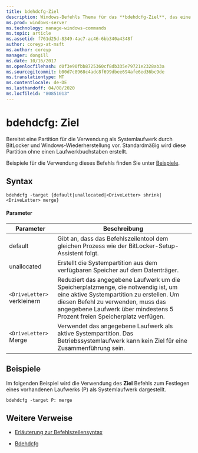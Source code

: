 ```yaml
---
title: bdehdcfg-Ziel
description: Windows-Befehls Thema für das **bdehdcfg-Ziel**, das eine Partition für die Verwendung als Systemlaufwerk durch BitLocker und Windows-Wiederherstellung vorbereitet.
ms.prod: windows-server
ms.technology: manage-windows-commands
ms.topic: article
ms.assetid: f761d25d-8349-4ac7-ac46-6bb340a4348f
author: coreyp-at-msft
ms.author: coreyp
manager: dongill
ms.date: 10/16/2017
ms.openlocfilehash: d0f3e90fbb8725360cf8db335e79721e2328ab3a
ms.sourcegitcommit: b00d7c8968c4adc8f699dbee694afe6ed36bc9de
ms.translationtype: MT
ms.contentlocale: de-DE
ms.lasthandoff: 04/08/2020
ms.locfileid: "80851013"
---
```

# <a name="bdehdcfg-target"></a>bdehdcfg: Ziel

Bereitet eine Partition für die Verwendung als Systemlaufwerk durch BitLocker und Windows-Wiederherstellung vor. Standardmäßig wird diese Partition ohne einen Laufwerkbuchstaben erstellt.

Beispiele für die Verwendung dieses Befehls finden Sie unter [Beispiele](#BKMK_Examples).

## <a name="syntax"></a>Syntax

```
bdehdcfg -target {default|unallocated|<DriveLetter> shrink|<DriveLetter> merge}
```

#### <a name="parameters"></a>Parameter

| Parameter | Beschreibung |
| --------- | ----------- |
| default | Gibt an, dass das Befehlszeilentool dem gleichen Prozess wie der BitLocker-Setup-Assistent folgt. |
| unallocated | Erstellt die Systempartition aus dem verfügbaren Speicher auf dem Datenträger. |
| `<DriveLetter>` verkleinern | Reduziert das angegebene Laufwerk um die Speicherplatzmenge, die notwendig ist, um eine aktive Systempartition zu erstellen. Um diesen Befehl zu verwenden, muss das angegebene Laufwerk über mindestens 5 Prozent freien Speicherplatz verfügen. |
| `<DriveLetter>` Merge | Verwendet das angegebene Laufwerk als aktive Systempartition. Das Betriebssystemlaufwerk kann kein Ziel für eine Zusammenführung sein. |

## <a name="examples"></a><a name=BKMK_Examples></a>Beispiele

Im folgenden Beispiel wird die Verwendung des **Ziel** Befehls zum Festlegen eines vorhandenen Laufwerks (P) als Systemlaufwerk dargestellt.

```
bdehdcfg -target P: merge
```

## <a name="additional-references"></a>Weitere Verweise

- [Erläuterung zur Befehlszeilensyntax](command-line-syntax-key.md)

- [Bdehdcfg](bdehdcfg.md)